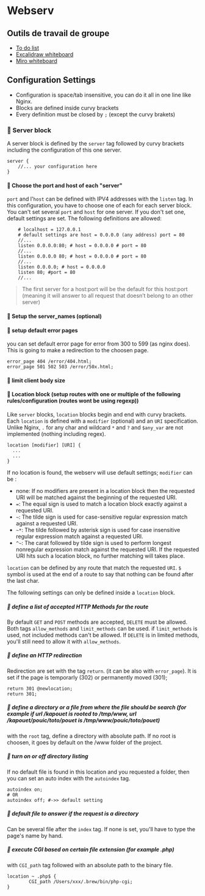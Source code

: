 # Webserv

## Outils de travail de groupe
 - [To do list](https://github.com/Manami69/Webserv/projects/1)
 - [Excalidraw whiteboard](https://excalidraw.com/#room=fe0de34bd52dc15dfe14,sqhLO0-adrxa1B1gfd9OXw)
 - [Miro whiteboard](https://miro.com/welcome/bp6JMuEjVJfDUDUdozo5Tcc2d3fg0ejvYYn2tQtEk986IrITGLsAfQCYI6p4Mq3b)

## Configuration Settings
- Configuration is space/tab insensitive, you can do it all in one line like Nginx.
- Blocks are defined inside curvy brackets
- Every definition must be closed by  `;` (except the curvy brakets)

### :cookie: Server block
A server block is defined by the `server` tag  followed by curvy brackets including the configuration of this one server.
```
server {
    //... your configuration here
}
```
#### :cookie: Choose the port and host of each "server"
`port` and l'`host` can be defined with IPV4 addresses with the `listen` tag. In this configuration, you have to choose one of each for each server block.
You can't set several `port` and `host` for one server. If you don't set one, default settings are set.
The following definitions are allowed:
```
    # localhost = 127.0.0.1
    # default settings are host = 0.0.0.0 (any address) port = 80
    //...
    listen 0.0.0.0:80; # host = 0.0.0.0 # port = 80 
    //...
    listen 0.0.0.0 80; # host = 0.0.0.0 # port = 80
    //...
    listen 0.0.0.0; # host = 0.0.0.0
    listen 80; #port = 80
    //...
```
> The first server for a host:port will be the default for this host:port (meaning it will answer to all request that doesn’t belong to an other server)

#### :cookie: Setup the server_names (optional)

#### :cookie: setup default error pages
you can set default error page for error from 300 to 599 (as nginx does). This is going to make a redirection to the choosen page.
```
error_page 404 /error/404.html;
error_page 501 502 503 /error/50x.html;
```

#### :cookie: limit client body size

#### :cookie: Location block (setup routes with one or multiple of the following rules/configuration (routes wont be using regexp))
Like `server` blocks, `location` blocks begin and end with curvy brackets. Each `location` is defined with a `modifier` (optional) and an `URI` specification. Unlike Nginx, `.` for any char and wildcard `*` and `?` and `$any_var` are not implemented (nothing including regex).

```
location [modifier] [URI] {
  ...
  ...
}
```
If no location is found, the webserv will use default settings;
`modifier` can be :
- none: If no modifiers are present in a location block then the requested URI will be matched against the beginning of the requested URI.
- `=`: The equal sign is used to match a location block exactly against a requested URI.
- `~`: The tilde sign is used for case-sensitive regular expression match against a requested URI.
- `~*`: The tilde followed by asterisk sign is used for case insensitive regular expression match against a requested URI.
- `^~`: The carat followed by tilde sign is used to perform longest nonregular expression match against the requested URI. If the requested URI hits such a location block, no further matching will takes place.

`location` can be defined by any route that match the requested `URI`. `$` symbol is used at the end of a route to say that nothing can be found after the last char.

The following settings can only be defined inside a `location` block.

##### :cookie: define a list of accepted HTTP Methods for the route
By default `GET` and `POST` methods are accepted, `DELETE` must be allowed.
Both tags `allow_methods` and `limit_methods` can be used. 
if `limit_methods` is used, not included methods can't be allowed.
If `DELETE` is in limited methods, you'll still need to allow it with `allow_methods`.

##### :cookie: define an HTTP redirection
Redirection are set with the tag `return`. (it can be also with `error_page`). It is set if the page is temporarly (302) or permanently moved (301);
```
return 301 @newlocation;
return 301;
```

##### :cookie: define a directory or a file from where the file should be search (for example if url /kapouet is rooted to /tmp/www, url /kapouet/pouic/toto/pouet is /tmp/www/pouic/toto/pouet)
with the `root` tag, define a directory with absolute path. If no root is choosen, it goes by default on the /www folder of the project.

##### :cookie: turn on or off directory listing
If no default file is found in this location and you requested a folder, then you can set an auto index with the `autoindex` tag.

```
autoindex on;
# OR
autoindex off; #->> default setting
```

##### :cookie: default file to answer if the request is a directory
Can be several file after the `index` tag. If none is set, you'll have to type the page's name by hand.

##### :cookie: execute CGI based on certain file extension (for example .php)
with `CGI_path` tag followed with an absolute path to the binary file.
```
location ~ .php$ {
        CGI_path /Users/xxx/.brew/bin/php-cgi;
}
```

